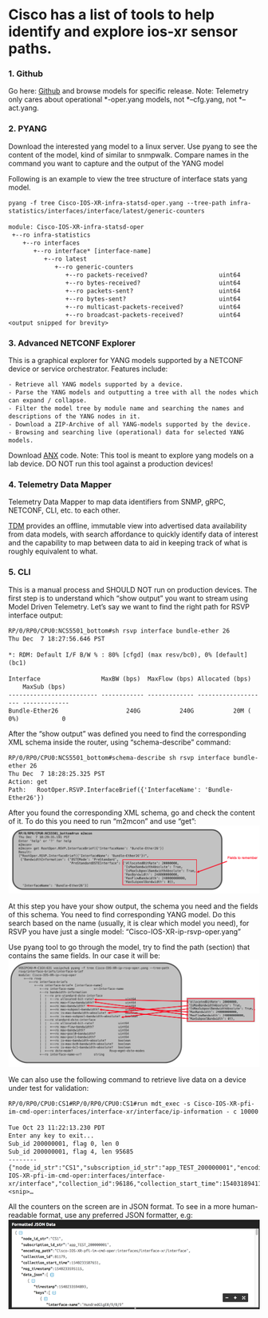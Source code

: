 # Cisco has a list of tools to help identify and explore ios-xr sensor paths.

### 1. Github
  Go here: [Github](https://github.com/YangModels/yang/tree/master/vendor/cisco/xr) and browse models for specific release. 
  Note: Telemetry only cares about operational *-oper.yang models, not *–cfg.yang, not *–act.yang.
  
### 2. PYANG
  Download the interested yang model to a linux server. 
  Use pyang to see the content of the model, kind of similar to snmpwalk.
  Compare names in the command you want to capture and the output of the YANG model
  
  Following is an example to view the tree structure of interface stats yang model. 
  
  ```console
  pyang -f tree Cisco-IOS-XR-infra-statsd-oper.yang --tree-path infra-statistics/interfaces/interface/latest/generic-counters
 
module: Cisco-IOS-XR-infra-statsd-oper
   +--ro infra-statistics
      +--ro interfaces
         +--ro interface* [interface-name]
            +--ro latest
               +--ro generic-counters
                  +--ro packets-received?                    uint64
                  +--ro bytes-received?                      uint64
                  +--ro packets-sent?                        uint64
                  +--ro bytes-sent?                          uint64
                  +--ro multicast-packets-received?          uint64
                  +--ro broadcast-packets-received?          uint64
<output snipped for brevity>
```

### 3. Advanced NETCONF Explorer 
This is a graphical explorer for YANG models supported by a NETCONF device or service orchestrator. Features include:

    - Retrieve all YANG models supported by a device.
    - Parse the YANG models and outputting a tree with all the nodes which can expand / collapse.
    - Filter the model tree by module name and searching the names and descriptions of the YANG nodes in it.
    - Download a ZIP-Archive of all YANG-models supported by the device.
    - Browsing and searching live (operational) data for selected YANG models.

    
Download [ANX](https://github.com/cisco-ie/anx) code. 
Note: This tool is meant to explore yang models on a lab device. DO NOT run this tool against a production devices!

### 4. Telemetry Data Mapper 

Telemetry Data Mapper to map data identifiers from SNMP, gRPC, NETCONF, CLI, etc. to each other.

[TDM](https://github.com/cisco-ie/tdm) provides an offline, immutable view into advertised data availability from data models, with search affordance to quickly identify data of interest and the capability to map between data to aid in keeping track of what is roughly equivalent to what.

### 5. CLI

This is a manual process and SHOULD NOT run on production devices. The first step is to understand which “show output” you want to stream using Model Driven Telemetry. Let’s say we want to find the right path for RSVP interface output:  
```console
RP/0/RP0/CPU0:NCS5501_bottom#sh rsvp interface bundle-ether 26   
Thu Dec  7 18:27:56.646 PST

*: RDM: Default I/F B/W % : 80% [cfgd] (max resv/bc0), 0% [default] (bc1)

Interface                 MaxBW (bps)  MaxFlow (bps) Allocated (bps)      MaxSub (bps) 
------------------------- ------------ ------------- -------------------- -------------
Bundle-Ether26                   240G           240G           20M (  0%)            0 
```

After the “show output” was defined you need to find the corresponding XML schema inside the router, using “schema-describe” command:
```console
RP/0/RP0/CPU0:NCS5501_bottom#schema-describe sh rsvp interface bundle-ether 26
Thu Dec  7 18:28:25.325 PST
Action: get
Path:   RootOper.RSVP.InterfaceBrief({'InterfaceName': 'Bundle-Ether26'})
```

After you found the corresponding XML schema, go and check the content of it. To do this you need to run “m2mcon” and use “get”:
![Screenshot](../images/show.png)

At this step you have your show output, the schema you need and the fields of this schema. You need to find corresponding YANG model. Do this search based on the name (usually, it is clear which model you need), for RSVP you have just a single model: “Cisco-IOS-XR-ip-rsvp-oper.yang”

Use pyang tool to go through the model, try to find the path (section) that contains the same fields. In our case it will be:  
![Screenshot](../images/yang.png)


We can also use the following command to retrieve live data on a device under test for validation:
```console
RP/0/RP0/CPU0:CS1#RP/0/RP0/CPU0:CS1#run mdt_exec -s Cisco-IOS-XR-pfi-im-cmd-oper:interfaces/interface-xr/interface/ip-information - c 10000

Tue Oct 23 11:22:13.230 PDT
Enter any key to exit... 
Sub_id 200000001, flag 0, len 0 
Sub_id 200000001, flag 4, len 95685
--------
{"node_id_str":"CS1","subscription_id_str":"app_TEST_200000001","encoding_path":"Cisco-IOS-XR-pfi-im-cmd-oper:interfaces/interface-xr/interface","collection_id":96186,"collection_start_time":1540318941158,"msg_timestamp":1540318950436,"data_json":…<snip>…
```
All the counters on the screen are in JSON format. To see in a more human-readable format, use any preferred JSON formatter, e.g:
![Screenshot](../images/json.png)





